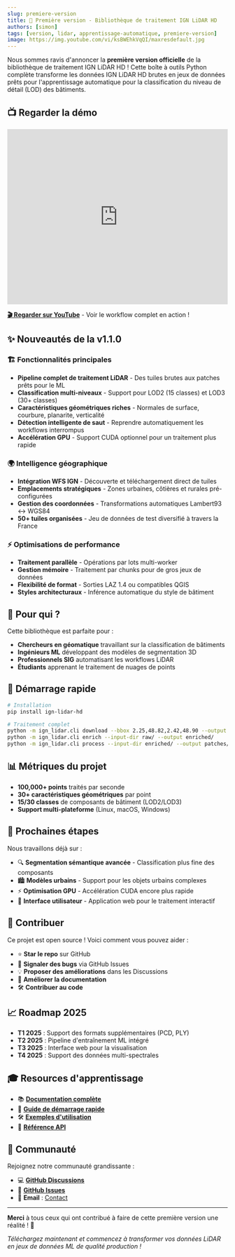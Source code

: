 ```yaml
---
slug: premiere-version
title: 🎉 Première version - Bibliothèque de traitement IGN LiDAR HD
authors: [simon]
tags: [version, lidar, apprentissage-automatique, premiere-version]
image: https://img.youtube.com/vi/ksBWEhkVqQI/maxresdefault.jpg
---
```


Nous sommes ravis d'annoncer la **première version officielle** de la bibliothèque de traitement IGN LiDAR HD ! Cette boîte à outils Python complète transforme les données IGN LiDAR HD brutes en jeux de données prêts pour l'apprentissage automatique pour la classification du niveau de détail (LOD) des bâtiments.

## 📺 Regarder la démo

<iframe 
  width="100%" 
  height="400" 
  src="https://www.youtube.com/embed/ksBWEhkVqQI" 
  title="Démo de traitement IGN LiDAR HD" 
  frameborder="0" 
  allow="accelerometer; autoplay; clipboard-write; encrypted-media; gyroscope; picture-in-picture" 
  allowfullscreen>
</iframe>

**[🎬 Regarder sur YouTube](https://youtu.be/ksBWEhkVqQI)** - Voir le workflow complet en action !

<!--truncate-->

## ✨ Nouveautés de la v1.1.0

### 🏗️ **Fonctionnalités principales**

- **Pipeline complet de traitement LiDAR** - Des tuiles brutes aux patches prêts pour le ML
- **Classification multi-niveaux** - Support pour LOD2 (15 classes) et LOD3 (30+ classes)
- **Caractéristiques géométriques riches** - Normales de surface, courbure, planarite, verticalité
- **Détection intelligente de saut** - Reprendre automatiquement les workflows interrompus
- **Accélération GPU** - Support CUDA optionnel pour un traitement plus rapide

### 🌍 **Intelligence géographique**

- **Intégration WFS IGN** - Découverte et téléchargement direct de tuiles
- **Emplacements stratégiques** - Zones urbaines, côtières et rurales pré-configurées
- **Gestion des coordonnées** - Transformations automatiques Lambert93 ↔ WGS84
- **50+ tuiles organisées** - Jeu de données de test diversifié à travers la France

### ⚡ **Optimisations de performance**

- **Traitement parallèle** - Opérations par lots multi-worker
- **Gestion mémoire** - Traitement par chunks pour de gros jeux de données
- **Flexibilité de format** - Sorties LAZ 1.4 ou compatibles QGIS
- **Styles architecturaux** - Inférence automatique du style de bâtiment

## 🎯 Pour qui ?

Cette bibliothèque est parfaite pour :

- **Chercheurs en géomatique** travaillant sur la classification de bâtiments
- **Ingénieurs ML** développant des modèles de segmentation 3D
- **Professionnels SIG** automatisant les workflows LiDAR
- **Étudiants** apprenant le traitement de nuages de points

## 🚀 Démarrage rapide

```bash
# Installation
pip install ign-lidar-hd

# Traitement complet
python -m ign_lidar.cli download --bbox 2.25,48.82,2.42,48.90 --output raw/
python -m ign_lidar.cli enrich --input-dir raw/ --output enriched/
python -m ign_lidar.cli process --input-dir enriched/ --output patches/
```

## 📊 Métriques du projet

- **100,000+ points** traités par seconde
- **30+ caractéristiques géométriques** par point
- **15/30 classes** de composants de bâtiment (LOD2/LOD3)
- **Support multi-plateforme** (Linux, macOS, Windows)

## 🌟 Prochaines étapes

Nous travaillons déjà sur :

- 🔍 **Segmentation sémantique avancée** - Classification plus fine des composants
- 🏙️ **Modèles urbains** - Support pour les objets urbains complexes
- ⚡ **Optimisation GPU** - Accélération CUDA encore plus rapide
- 📱 **Interface utilisateur** - Application web pour le traitement interactif

## 🤝 Contribuer

Ce projet est open source ! Voici comment vous pouvez aider :

- ⭐ **Star le repo** sur GitHub
- 🐛 **Signaler des bugs** via GitHub Issues
- 💡 **Proposer des améliorations** dans les Discussions
- 📖 **Améliorer la documentation**
- 🛠️ **Contribuer au code**

## 📈 Roadmap 2025

- **T1 2025** : Support des formats supplémentaires (PCD, PLY)
- **T2 2025** : Pipeline d'entraînement ML intégré
- **T3 2025** : Interface web pour la visualisation
- **T4 2025** : Support des données multi-spectrales

## 🎓 Resources d'apprentissage

- 📚 **[Documentation complète](/)**
- 🎯 **[Guide de démarrage rapide](/installation/quick-start)**
- 🛠️ **[Exemples d'utilisation](/guides/basic-usage)**
- 📖 **[Référence API](/api)**

## 💬 Communauté

Rejoignez notre communauté grandissante :

- 💻 **[GitHub Discussions](https://github.com/sducournau/IGN_LIDAR_HD_DATASET/discussions)**
- 🐛 **[GitHub Issues](https://github.com/sducournau/IGN_LIDAR_HD_DATASET/issues)**
- 📧 **Email** : [Contact](mailto:simon.ducournau@example.com)

---

**Merci** à tous ceux qui ont contribué à faire de cette première version une réalité ! 🙏

_Téléchargez maintenant et commencez à transformer vos données LiDAR en jeux de données ML de qualité production !_
